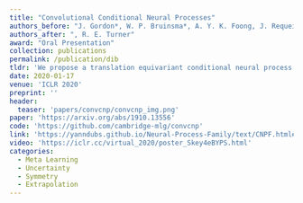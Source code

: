 ```yaml
---
title: "Convolutional Conditional Neural Processes"
authors_before: "J. Gordon*, W. P. Bruinsma*, A. Y. K. Foong, J. Requeima,"
authors_after: ", R. E. Turner"
award: "Oral Presentation"
collection: publications
permalink: /publication/dib
tldr: 'We propose a translation equivariant conditional neural process.'
date: 2020-01-17
venue: 'ICLR 2020'
preprint: ''
header: 
  teaser: 'papers/convcnp/convcnp_img.png'
paper: 'https://arxiv.org/abs/1910.13556'
code: 'https://github.com/cambridge-mlg/convcnp' 
link: 'https://yanndubs.github.io/Neural-Process-Family/text/CNPF.html#convolutional-conditional-neural-process-convcnp'
video: 'https://iclr.cc/virtual_2020/poster_Skey4eBYPS.html'
categories:
  - Meta Learning
  - Uncertainty
  - Symmetry
  - Extrapolation
---
```

